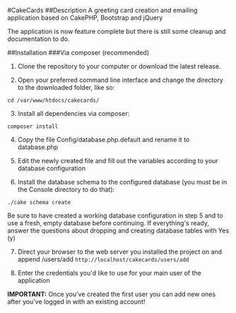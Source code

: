 #CakeCards
##Description
A greeting card creation and emailing application based on CakePHP, Bootstrap and jQuery


The application is now feature complete but there is still some cleanup and documentation to do.

##Installation
###Via composer (recommended)
1. Clone the repository to your computer or download the latest release.

2. Open your preferred command line interface and change the directory to the downloaded folder, like so:
```
cd /var/www/htdocs/cakecards/
```

3. Install all dependencies via composer:
```
composer install
```

4. Copy the file Config/database.php.default and rename it to database.php

5. Edit the newly created file and fill out the variables according to your database configuration

6. Install the database schema to the configured database (you must be in the Console directory to do that):
```
./cake schema create
```
Be sure to have created a working database configuration in step 5 and to use a fresh, empty database before continuing. If everything's ready, answer the questions about dropping and creating database tables with Yes (y)

7. Direct your browser to the web server you installed the project on and append /users/add 
`http://localhost/cakecards/users/add`

8. Enter the credentials you'd like to use for your main user of the application

**IMPORTANT:** Once you've created the first user you can add new ones after you've logged in with an existing account!